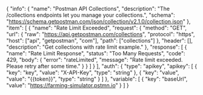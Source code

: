 
{
  "info": {
    "name": "Postman API Collections",
    "description": "The /collections endpoints let you manage your collections.",
    "schema": "https://schema.getpostman.com/json/collection/v2.1.0/collection.json"
  },
  "item": [
    {
      "name": "Rate Limit Exceeded",
      "request": {
        "method": "GET",
        "url": {
          "raw": "https://api.getpostman.com/collections",
          "protocol": "https",
          "host": ["api", "getpostman", "com"],
          "path": ["collections"]
        },
        "header": [],
        "description": "Get collections with rate limit example."
      },
      "response": [
        {
          "name": "Rate Limit Response",
          "status": "Too Many Requests",
          "code": 429,
          "body": {
            "error": "rateLimited",
            "message": "Rate limit exceeded. Please retry after some time."
          }
        }
      ]
    }
  ],
  "auth": {
    "type": "apikey",
    "apikey": [
      {
        "key": "key",
        "value": "X-API-Key",
        "type": "string"
      },
      {
        "key": "value",
        "value": "{{token}}",
        "type": "string"
      }
    ]
  },
  "variable": [
    {
      "key": "baseUrl",
      "value": "https://farming-simulator.pstmn.io"
    }
  ]
}
